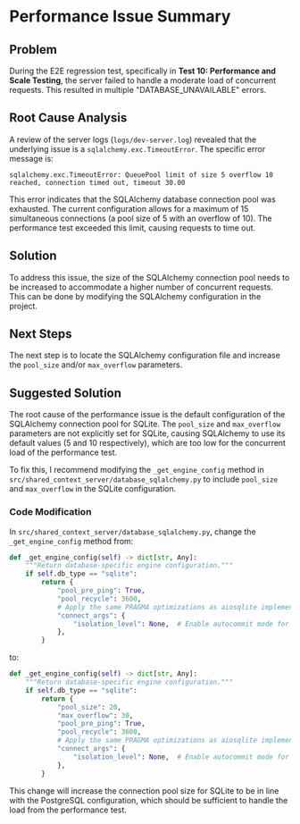 # Performance Issue Summary

## Problem

During the E2E regression test, specifically in **Test 10: Performance and Scale Testing**, the server failed to handle a moderate load of concurrent requests. This resulted in multiple "DATABASE_UNAVAILABLE" errors.

## Root Cause Analysis

A review of the server logs (`logs/dev-server.log`) revealed that the underlying issue is a `sqlalchemy.exc.TimeoutError`. The specific error message is:

```
sqlalchemy.exc.TimeoutError: QueuePool limit of size 5 overflow 10 reached, connection timed out, timeout 30.00
```

This error indicates that the SQLAlchemy database connection pool was exhausted. The current configuration allows for a maximum of 15 simultaneous connections (a pool size of 5 with an overflow of 10). The performance test exceeded this limit, causing requests to time out.

## Solution

To address this issue, the size of the SQLAlchemy connection pool needs to be increased to accommodate a higher number of concurrent requests. This can be done by modifying the SQLAlchemy configuration in the project.

## Next Steps

The next step is to locate the SQLAlchemy configuration file and increase the `pool_size` and/or `max_overflow` parameters.

## Suggested Solution

The root cause of the performance issue is the default configuration of the SQLAlchemy connection pool for SQLite. The `pool_size` and `max_overflow` parameters are not explicitly set for SQLite, causing SQLAlchemy to use its default values (5 and 10 respectively), which are too low for the concurrent load of the performance test.

To fix this, I recommend modifying the `_get_engine_config` method in `src/shared_context_server/database_sqlalchemy.py` to include `pool_size` and `max_overflow` in the SQLite configuration.

### Code Modification

In `src/shared_context_server/database_sqlalchemy.py`, change the `_get_engine_config` method from:

```python
def _get_engine_config(self) -> dict[str, Any]:
    """Return database-specific engine configuration."""
    if self.db_type == "sqlite":
        return {
            "pool_pre_ping": True,
            "pool_recycle": 3600,
            # Apply the same PRAGMA optimizations as aiosqlite implementation
            "connect_args": {
                "isolation_level": None,  # Enable autocommit mode for better performance
            },
        }
```

to:

```python
def _get_engine_config(self) -> dict[str, Any]:
    """Return database-specific engine configuration."""
    if self.db_type == "sqlite":
        return {
            "pool_size": 20,
            "max_overflow": 30,
            "pool_pre_ping": True,
            "pool_recycle": 3600,
            # Apply the same PRAGMA optimizations as aiosqlite implementation
            "connect_args": {
                "isolation_level": None,  # Enable autocommit mode for better performance
            },
        }
```

This change will increase the connection pool size for SQLite to be in line with the PostgreSQL configuration, which should be sufficient to handle the load from the performance test.
